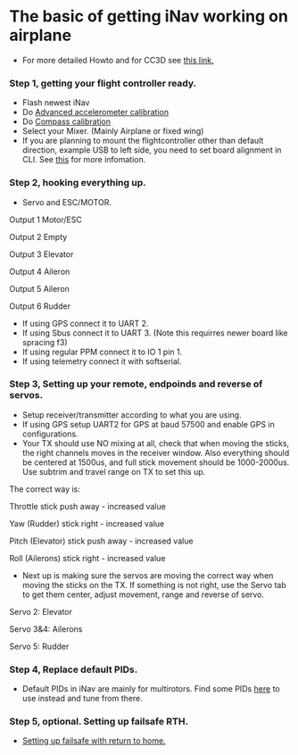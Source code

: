 # The basic of getting iNav working on airplane

* For more detailed Howto and for CC3D see [this link.](https://github.com/iNavFlight/inav/wiki/Howto:-CC3D-flight-controller,-minimOSD-and-GPS-for-fixed-wing.#howto-setup-inav-for-fixed-wing)

### Step 1, getting your flight controller ready.

* Flash newest iNav
* Do [Advanced accelerometer calibration](https://github.com/iNavFlight/inav/wiki/Advanced-accelerometer-calibration)
* Do [Compass calibration](https://github.com/iNavFlight/inav/wiki/%5BWiP%5D-Quick-setup-guide#compass-calibration)
* Select your Mixer. (Mainly Airplane or fixed wing)
* If you are planning to mount the flightcontroller other than default direction, example USB to left side, you need to set board alignment in CLI. See [this](https://github.com/iNavFlight/inav/wiki/Advanced-accelerometer-calibration#level-calibration) for more infomation.

### Step 2, hooking everything up.

* Servo and ESC/MOTOR. 

Output 1 Motor/ESC

Output 2 Empty

Output 3 Elevator

Output 4 Aileron

Output 5 Aileron

Output 6 Rudder

* If using GPS connect it to UART 2.
* If using Sbus connect it to UART 3. (Note this requirres newer board like spracing f3)
* If using regular PPM connect it to IO 1 pin 1.
* If using telemetry connect it with softserial.

### Step 3, Setting up your remote, endpoinds and reverse of servos.

* Setup receiver/transmitter according to what you are using.
* If using GPS setup UART2 for GPS at baud 57500 and enable GPS in configurations.
* Your TX should use NO mixing at all, check that when moving the sticks, the right channels moves in the receiver window. Also everything should be centered at 1500us, and full stick movement should be 1000-2000us. Use subtrim and travel range on TX to set this up. 

The correct way is:

Throttle stick push away - increased value

Yaw (Rudder) stick right - increased value

Pitch (Elevator) stick push away - increased value

Roll (Ailerons) stick right - increased value

* Next up is making sure the servos are moving the correct way when moving the sticks on the TX. If something is not right, use the Servo tab to get them center, adjust movement, range and reverse of servo.

Servo 2: Elevator

Servo 3&4: Ailerons

Servo 5: Rudder


### Step 4, Replace default PIDs.

* Default PIDs in iNav are mainly for multirotors. Find some PIDs [here](https://github.com/iNavFlight/inav/wiki/Tested-PID-values-on-different-types-of-aircrafts#fixed-wing) to use instead and tune from there.


### Step 5, optional. Setting up failsafe RTH.

* [Setting up failsafe with return to home.](https://github.com/iNavFlight/inav/wiki/%5BWiP%5D-Quick-setup-guide#4-setting-up-failsafe-with-return-to-home)